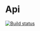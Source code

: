# Api
[![Build status](https://ci.appveyor.com/api/projects/status/6w32g658idxk6lt2?svg=true)](https://ci.appveyor.com/project/SvetlanaSunny/api)